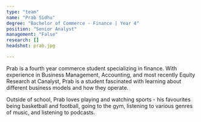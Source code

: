 ```yaml
---
type: "team"
name: "Prab Sidhu"
degree: "Bachelor of Commerce - Finance | Year 4"
position: "Senior Analyst"
management: "False"
research: []
headshot: prab.jpg

---
```


 Prab is a fourth year commerce student specializing in finance. With experience in Business Management, Accounting, and most recently Equity Research at Canalyst, Prab is a student fascinated with learning about different business models and how they operate. 

 Outside of school, Prab loves playing and watching sports - his favourites being basketball and football, going to the gym, listening to various genres of music, and listening to podcasts. 